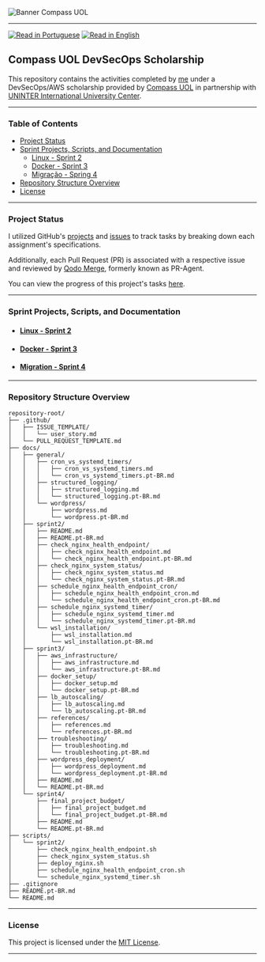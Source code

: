 ![Banner Compass UOL](https://vetores.org/d/compass-uol.svg)

---
[![Read in Portuguese](https://img.shields.io/badge/%F0%9F%87%A7%F0%9F%87%B7%20Portugu%C3%AAs-gray.svg)](README.pt-BR.md)
[![Read in English](https://img.shields.io/badge/%F0%9F%87%BA%F0%9F%87%B8%20English-F0FFFF.svg)](README.md)


## Compass UOL DevSecOps Scholarship

This repository contains the activities completed by [me](https://github.com/georgrybski) under a DevSecOps/AWS scholarship provided by [Compass UOL](https://compass.uol/en/home/) in partnership with [UNINTER International University Center](https://www.uninter.com/centro-universitario/).

---

### Table of Contents
- [Project Status](#project-status)
- [Sprint Projects, Scripts, and Documentation](#sprint-projects-scripts-and-documentation)
  - [Linux - Sprint 2](#linux---sprint-2)
  - [Docker - Sprint 3](#docker---sprint-3)
  - [Migração - Spring 4](#migration---sprint-4)
- [Repository Structure Overview](#repository-structure-overview)
- [License](#license)

---

### Project Status

I utilized GitHub's [projects](https://docs.github.com/en/issues/planning-and-tracking-with-projects/learning-about-projects/about-projects) and [issues](https://docs.github.com/en/issues/tracking-your-work-with-issues/about-issues) to track tasks by breaking down each assignment's specifications.

Additionally, each Pull Request (PR) is associated with a respective issue and reviewed by [Qodo Merge](https://qodo-merge-docs.qodo.ai/), formerly known as PR-Agent.

You can view the progress of this project's tasks [here](https://github.com/users/georgrybski/projects/3).

---

### Sprint Projects, Scripts, and Documentation
- #### [Linux - Sprint 2](docs/sprint2/README.md)
- #### [Docker - Sprint 3](docs/sprint3/README.md)
- #### [Migration - Sprint 4](docs/sprint4/README.md)

---

### Repository Structure Overview
```
repository-root/
├── .github/
│   ├── ISSUE_TEMPLATE/
│   │   └── user_story.md
│   └── PULL_REQUEST_TEMPLATE.md
├── docs/
│   ├── general/
│   │   ├── cron_vs_systemd_timers/
│   │   │   ├── cron_vs_systemd_timers.md
│   │   │   └── cron_vs_systemd_timers.pt-BR.md
│   │   ├── structured_logging/
│   │   │   ├── structured_logging.md
│   │   │   └── structured_logging.pt-BR.md
│   │   └── wordpress/
│   │       ├── wordpress.md
│   │       └── wordpress.pt-BR.md
│   ├── sprint2/
│   │   ├── README.md
│   │   ├── README.pt-BR.md
│   │   ├── check_nginx_health_endpoint/
│   │   │   ├── check_nginx_health_endpoint.md
│   │   │   └── check_nginx_health_endpoint.pt-BR.md
│   │   ├── check_nginx_system_status/
│   │   │   ├── check_nginx_system_status.md
│   │   │   └── check_nginx_system_status.pt-BR.md
│   │   ├── schedule_nginx_health_endpoint_cron/
│   │   │   ├── schedule_nginx_health_endpoint_cron.md
│   │   │   └── schedule_nginx_health_endpoint_cron.pt-BR.md
│   │   ├── schedule_nginx_systemd_timer/
│   │   │   ├── schedule_nginx_systemd_timer.md
│   │   │   └── schedule_nginx_systemd_timer.pt-BR.md
│   │   └── wsl_installation/
│   │       ├── wsl_installation.md
│   │       └── wsl_installation.pt-BR.md
│   ├── sprint3/
│   │   ├── aws_infrastructure/
│   │   │   ├── aws_infrastructure.md
│   │   │   └── aws_infrastructure.pt-BR.md
│   │   ├── docker_setup/
│   │   │   ├── docker_setup.md
│   │   │   └── docker_setup.pt-BR.md
│   │   ├── lb_autoscaling/
│   │   │   ├── lb_autoscaling.md
│   │   │   └── lb_autoscaling.pt-BR.md
│   │   ├── references/
│   │   │   ├── references.md
│   │   │   └── references.pt-BR.md
│   │   ├── troubleshooting/
│   │   │   ├── troubleshooting.md
│   │   │   └── troubleshooting.pt-BR.md
│   │   ├── wordpress_deployment/
│   │   │   ├── wordpress_deployment.md
│   │   │   └── wordpress_deployment.pt-BR.md
│   │   ├── README.md
│   │   └── README.pt-BR.md
│   └── sprint4/
│       ├── final_project_budget/
│       │   ├── final_project_budget.md
│       │   └── final_project_budget.pt-BR.md
│       ├── README.md
│       └── README.pt-BR.md
├── scripts/
│   └── sprint2/
│       ├── check_nginx_health_endpoint.sh
│       ├── check_nginx_system_status.sh
│       ├── deploy_nginx.sh
│       ├── schedule_nginx_health_endpoint_cron.sh
│       └── schedule_nginx_systemd_timer.sh
├── .gitignore
├── README.pt-BR.md
└── README.md
```

---

### License

This project is licensed under the [MIT License](LICENSE).

---
